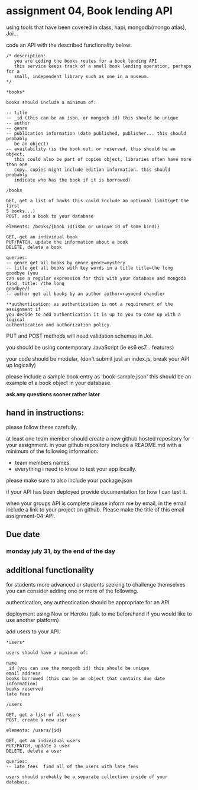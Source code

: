 # assignment 04, Book lending API

using tools that have been covered in class, hapi, mongodb(mongo atlas), Joi...

code an API with the described functionality below:

    /* description:
       you are coding the books routes for a book lending API
       this service keeps track of a small book lending operation, perhaps for a
       small, independent library such as one in a museum.
    */
    
    *books*

    books should include a minimum of:

    -- title
    -- _id (this can be an isbn, or mongodb id) this should be unique
    -- author
    -- genre
    -- publication information (date published, publisher... this should probably
       be an object)
    -- availability (is the book out, or reserved, this should be an object,
       this could also be part of copies object, libraries often have more than one
       copy. copies might include edition information. this should probably
       indicate who has the book if it is borrowed)

    /books

    GET, get a list of books this could include an optional limit(get the first
    5 books...)
    POST, add a book to your database

    elements: /books/{book id(isbn or unique id of some kind)}

    GET, get an individual book
    PUT/PATCH, update the information about a book
    DELETE, delete a book

    queries:
    -- genre get all books by genre genre=mystery
    -- title get all books with key words in a title title=the long goodbye (you
    can use a regular expression for this with your database and mongodb find, title: /the long
    goodbye/)
    -- author get all books by an author author=raymond chandler

    **authentication: as authentication is not a requirement of the assignment if
    you decide to add authentication it is up to you to come up with a logical
    authentication and authorization policy.


PUT and POST methods will need validation schemas in Joi.

you should be using contemporary JavaScript (ie es6 es7... features)

your code should be modular, (don't submit just an index.js, break your API up
logically)

please include a sample book entry as 'book-sample.json' this should be an
example of a book object in your database.

**ask any questions sooner rather later**

## hand in instructions:

please follow these carefully.

at least one team member should create a new github hosted repository for your
assignment. in your github repository include a README.md with a minimum of the
following information:
- team members names.
- everything i need to know to test your app locally.

please make sure to also include your package.json

if your API has been deployed provide documentation for how I can test it.

when your groups API is complete please inform me by email, in the
email include a link to your project on github. Please make the title of this email
assignment-04-API.

## Due date

### monday july 31, by the end of the day

## additional functionality

for students more advanced or students seeking to challenge themselves you can
consider adding one or more of the following.

authentication, any authentication should be appropriate for an API  

deployment using Now or Heroku (talk to me beforehand if you would like to use
another platform)

add users to your API.

    *users*

    users should have a minimum of:

    name
    _id (you can use the mongodb id) this should be unique
    email address
    books borrowed (this can be an object that contains due date information)
    books reserved
    late fees
    
    /users

    GET, get a list of all users
    POST, create a new user

    elements: /users/{id}

    GET, get an individual users
    PUT/PATCH, update a user
    DELETE, delete a user

    queries:
    -- late_fees  find all of the users with late fees

    users should probably be a separate collection inside of your database.

